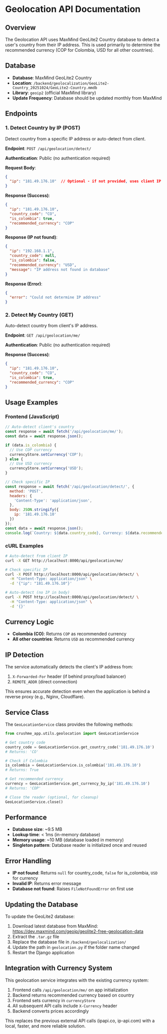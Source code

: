 # Geolocation API Documentation

## Overview

The Geolocation API uses MaxMind GeoLite2 Country database to detect a user's country from their IP address. This is used primarily to determine the recommended currency (COP for Colombia, USD for all other countries).

## Database

- **Database**: MaxMind GeoLite2 Country
- **Location**: `/backend/geolocalization/GeoLite2-Country_20251024/GeoLite2-Country.mmdb`
- **Library**: `geoip2` (official MaxMind library)
- **Update Frequency**: Database should be updated monthly from MaxMind

## Endpoints

### 1. Detect Country by IP (POST)

Detect country from a specific IP address or auto-detect from client.

**Endpoint**: `POST /api/geolocation/detect/`

**Authentication**: Public (no authentication required)

**Request Body**:
```json
{
  "ip": "181.49.176.10"  // Optional - if not provided, uses client IP
}
```

**Response (Success)**:
```json
{
  "ip": "181.49.176.10",
  "country_code": "CO",
  "is_colombia": true,
  "recommended_currency": "COP"
}
```

**Response (IP not found)**:
```json
{
  "ip": "192.168.1.1",
  "country_code": null,
  "is_colombia": false,
  "recommended_currency": "USD",
  "message": "IP address not found in database"
}
```

**Response (Error)**:
```json
{
  "error": "Could not determine IP address"
}
```

### 2. Detect My Country (GET)

Auto-detect country from client's IP address.

**Endpoint**: `GET /api/geolocation/me/`

**Authentication**: Public (no authentication required)

**Response (Success)**:
```json
{
  "ip": "181.49.176.10",
  "country_code": "CO",
  "is_colombia": true,
  "recommended_currency": "COP"
}
```

## Usage Examples

### Frontend (JavaScript)

```javascript
// Auto-detect client's country
const response = await fetch('/api/geolocation/me/');
const data = await response.json();

if (data.is_colombia) {
  // Use COP currency
  currencyStore.setCurrency('COP');
} else {
  // Use USD currency
  currencyStore.setCurrency('USD');
}
```

```javascript
// Check specific IP
const response = await fetch('/api/geolocation/detect/', {
  method: 'POST',
  headers: {
    'Content-Type': 'application/json',
  },
  body: JSON.stringify({
    ip: '181.49.176.10'
  })
});
const data = await response.json();
console.log(`Country: ${data.country_code}, Currency: ${data.recommended_currency}`);
```

### cURL Examples

```bash
# Auto-detect from client IP
curl -X GET http://localhost:8000/api/geolocation/me/

# Check specific IP
curl -X POST http://localhost:8000/api/geolocation/detect/ \
  -H "Content-Type: application/json" \
  -d '{"ip": "181.49.176.10"}'

# Auto-detect (no IP in body)
curl -X POST http://localhost:8000/api/geolocation/detect/ \
  -H "Content-Type: application/json" \
  -d '{}'
```

## Currency Logic

- **Colombia (CO)**: Returns `COP` as recommended currency
- **All other countries**: Returns `USD` as recommended currency

## IP Detection

The service automatically detects the client's IP address from:

1. `X-Forwarded-For` header (if behind proxy/load balancer)
2. `REMOTE_ADDR` (direct connection)

This ensures accurate detection even when the application is behind a reverse proxy (e.g., Nginx, Cloudflare).

## Service Class

The `GeoLocationService` class provides the following methods:

```python
from crushme_app.utils.geolocation import GeoLocationService

# Get country code
country_code = GeoLocationService.get_country_code('181.49.176.10')
# Returns: 'CO'

# Check if Colombia
is_colombia = GeoLocationService.is_colombia('181.49.176.10')
# Returns: True

# Get recommended currency
currency = GeoLocationService.get_currency_by_ip('181.49.176.10')
# Returns: 'COP'

# Close the reader (optional, for cleanup)
GeoLocationService.close()
```

## Performance

- **Database size**: ~9.5 MB
- **Lookup time**: < 1ms (in-memory database)
- **Memory usage**: ~10 MB (database loaded in memory)
- **Singleton pattern**: Database reader is initialized once and reused

## Error Handling

- **IP not found**: Returns `null` for country_code, `false` for is_colombia, `USD` for currency
- **Invalid IP**: Returns error message
- **Database not found**: Raises `FileNotFoundError` on first use

## Updating the Database

To update the GeoLite2 database:

1. Download latest database from MaxMind: https://dev.maxmind.com/geoip/geolite2-free-geolocation-data
2. Extract the `.tar.gz` file
3. Replace the database file in `/backend/geolocalization/`
4. Update the path in `geolocation.py` if the folder name changed
5. Restart the Django application

## Integration with Currency System

This geolocation service integrates with the existing currency system:

1. Frontend calls `/api/geolocation/me/` on app initialization
2. Backend returns recommended currency based on country
3. Frontend sets currency in `currencyStore`
4. All subsequent API calls include `X-Currency` header
5. Backend converts prices accordingly

This replaces the previous external API calls (ipapi.co, ip-api.com) with a local, faster, and more reliable solution.
